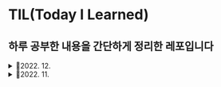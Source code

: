# TIL(Today I Learned)

## 하루 공부한 내용을 간단하게 정리한 레포입니다

<details>
<summary>📅2022. 12.</summary>
<div markdown="1">

- [TIL 2022.12.4.(일)-typealias](https://github.com/fatherLeon/TIL/blob/main/2022.12/TIL%202022.12.4.(일).md)

- [TIL 2022.12.5.(월)-String](https://github.com/fatherLeon/TIL/blob/main/2022.12/TIL%202022.12.5.(월).md)

- [TIL 2022.12.7.(수)-ARC(Unowned References))](https://github.com/fatherLeon/TIL/blob/main/2022.12/TIL%202022.12.7.(수).md)

- [TIL 2022.12.13.(화)-Reduce](https://github.com/fatherLeon/TIL/blob/main/2022.12/TIL%20%202022.12.13.(화).md)

- [TIL 2022.12.15.(금)-inout](https://github.com/fatherLeon/TIL/blob/main/2022.12/TIL%202022.12.15.(목).md)

- [TIL 2022.12.19.(월)- if문 , &&의 차이](https://github.com/fatherLeon/TIL/blob/main/2022.12/TIL%202022.12.19.(월).md)

- [TIL 2022.12.20.(화)-Git(Reset, Revert))](https://github.com/fatherLeon/TIL/blob/main/2022.12/TIL%202022.12.20.(화).md)

</div>
</details>


<details>
<summary>📅2022. 11.</summary>
<div markdown="1">

- [TIL 2022.11.6.(일)](https://github.com/fatherLeon/TIL/blob/main/2022.11/TIL%202022.11.6.(일).md)
- [TIL 2022.11.7.(월)](https://github.com/fatherLeon/TIL/blob/main/2022.11/TIL%202022.11.7.(월).md)
- [TIL 2022.11.8.(화)](https://github.com/fatherLeon/TIL/blob/main/2022.11/TIL%202022.11.8.(화).md)
- [TIL 2022.11.9.(수)](https://github.com/fatherLeon/TIL/blob/main/2022.11/TIL%202022.11.9.(수).md)
- [TIL 2022.11.11.(금)](https://github.com/fatherLeon/TIL/blob/main/2022.11/TIL%202022.11.11.(금).md)
- [TIL 2022.11.13.(일)](https://github.com/fatherLeon/TIL/blob/main/2022.11/TIL%202022.11.13.(일).md)
- [TIL 2022.11.14.(월)](https://github.com/fatherLeon/TIL/blob/main/2022.11/TIL%202022.11.14.(월).md)
- [TIL 2022.11.16.(수)](https://github.com/fatherLeon/TIL/blob/main/2022.11/TIL%202022.11.16.(수).md)
- [TIL 2022.11.17.(목)](https://github.com/fatherLeon/TIL/blob/main/2022.11/TIL%202022.11.17.(목).md)

- [TIL 2022.11.18.(금)](https://github.com/fatherLeon/TIL/blob/main/2022.11/TIL%202022.11.18.(금).md)

- [TIL 2022.11.19.(토)](https://github.com/fatherLeon/TIL/blob/main/2022.11/TIL%202022.11.19.(토).md)

- [TIL 2022.11.20.(일)](https://github.com/fatherLeon/TIL/blob/main/2022.11/TIL%202022.11.20.(일).md)

- [TIL 2022.11.24.(목)](https://github.com/fatherLeon/TIL/blob/main/2022.11/TIL%202022.11.24.(목).md)

- [TIL 2022.11.25.(금)](https://github.com/fatherLeon/TIL/blob/main/2022.11/TIL%202022.11.25.(금).md)

- [TIL 2022.11.26.(토)](https://github.com/fatherLeon/TIL/blob/main/2022.11/TIL%202022.11.26.(토).md)

- [TIL 2022.11.28.(월)](https://github.com/fatherLeon/TIL/blob/main/2022.11/TIL%202022.11.28.(월).md)

- [TIL 2022.11.29.(화)](https://github.com/fatherLeon/TIL/blob/main/2022.11/TIL%202022.11.29.(화).md)
</div>
</details>

